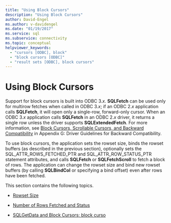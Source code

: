 ```yaml
---
title: "Using Block Cursors"
description: "Using Block Cursors"
author: David-Engel
ms.author: v-davidengel
ms.date: "01/19/2017"
ms.service: sql
ms.subservice: connectivity
ms.topic: conceptual
helpviewer_keywords:
  - "cursors [ODBC], block"
  - "block cursors [ODBC]"
  - "result sets [ODBC], block cursors"
---
```

# Using Block Cursors
Support for block cursors is built into ODBC 3.*x*. **SQLFetch** can be used only for multirow fetches when called in ODBC 3.*x*; if an ODBC 2.*x* application calls **SQLFetch**, it will open only a single-row, forward-only cursor. When an ODBC 3.*x* application calls **SQLFetch** in an ODBC 2.*x* driver, it returns a single row unless the driver supports **SQLExtendedFetch**. For more information, see [Block Cursors, Scrollable Cursors, and Backward Compatibility](../../../odbc/reference/appendixes/block-cursors-scrollable-cursors-and-backward-compatibility.md) in Appendix G: Driver Guidelines for Backward Compatibility.  
  
 To use block cursors, the application sets the rowset size, binds the rowset buffers (as described in the previous section), optionally sets the SQL_ATTR_ROWS_FETCHED_PTR and SQL_ATTR_ROW_STATUS_PTR statement attributes, and calls **SQLFetch** or **SQLFetchScroll** to fetch a block of rows. The application can change the rowset size and bind new rowset buffers (by calling **SQLBindCol** or specifying a bind offset) even after rows have been fetched.  
  
 This section contains the following topics.  
  
-   [Rowset Size](../../../odbc/reference/develop-app/rowset-size.md)  
  
-   [Number of Rows Fetched and Status](../../../odbc/reference/develop-app/number-of-rows-fetched-and-status.md)  
  
-   [SQLGetData and Block Cursors; block curso](../../../odbc/reference/develop-app/sqlgetdata-and-block-cursors.md)
